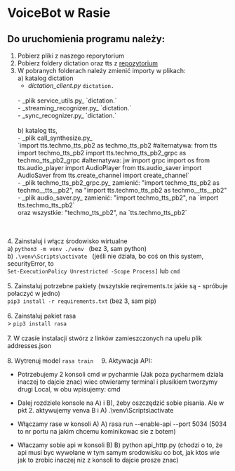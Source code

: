 # **VoiceBot w Rasie**

## Do uruchomienia programu należy:
1. Pobierz pliki z naszego reporytorium 
2. Pobierz foldery dictation oraz tts z [repozytorium](https://github.com/marcinwitkowski/tm-clients.)
3. W pobranych folderach należy zmienić importy w plikach:
     <br>a) katalog dictation
    <br>
   - _dictation_client.py_
            `dictation.`
    <br>
   - _plik service_utils.py_
        `dictation.`
    <br>
   - _streaming_recognizer.py_
        `dictation.`
    <br>
   - _sync_recognizer.py_
        `dictation.`
    <br>
    <br>b) katalog tts, 
    <br> 
   -  _plik call_synthesize.py_
    <br>`import tts.techmo_tts_pb2 as techmo_tts_pb2              #alternatywa: from tts import techmo_tts_pb2
         import tts.techmo_tts_pb2_grpc as techmo_tts_pb2_grpc    #alternatywa: jw
         import grpc
         import os
         from tts.audio_player import AudioPlayer
         from tts.audio_saver import AudioSaver
         from tts.create_channel import create_channel`
    <br>
    - _plik techmo_tts_pb2_grpc.py_
	zamienić: "import techmo_tts_pb2 as techmo__tts__pb2", na "import tts.techmo_tts_pb2 as techmo__tts__pb2"
   <br>
    - _plik audio_saver.py_
	zamienić: "import techmo_tts_pb2", na `import tts.techmo_tts_pb2`
	<br>oraz wszystkie: "techmo_tts_pb2", na `tts.techmo_tts_pb2`
<br><br> 
4. Zainstaluj i włącz środowisko wirtualne
 <br>a) `python3 -m venv ./venv `      (bez 3, sam python)
 <br>b) `.\venv\Scripts\activate `      (jeśli nie działa, bo coś on this system, securityError, to      
`Set-ExecutionPolicy Unrestricted -Scope Process]` lub `cmd`
<br><br> 
5. Zainstaluj potrzebne pakiety (wszytskie reqirements.tx jakie są - spróbuje połaczyć w jedno)
	<br>`pip3 install -r requirements.txt` (bez 3, sam pip)
<br><br> 
6. Zainstaluj pakiet rasa
	<br>> `pip3 install rasa`
<br><br> 
7. W czasie instalacji stwórz z linków zamieszczonych na upelu plik addresses.json
<br><br>
8. Wytrenuj model
	`rasa train  `
9. Aktywacja API:
- Potrzebujemy 2 konsoli cmd w pycharmie (Jak poza pycharmem dziala inaczej to dajcie znac) wiec otwieramy terminal
   i plusikiem tworzymy drugi Local, w obu wpisujemy:
    cmd
- Dalej rozdziele konsole na A) i B), żeby oszczędzić sobie pisania. Ale w pkt 2. aktywujemy venva
    B i A) .\venv\Scripts\activate

- Włączamy rase w konsoli A)
    A) rasa run --enable-api --port 5034       (5034 to nr portu na jakim chcemu kominikowac sie z botem)

- Właczamy sobie api w konsoli B)
   B) python api_http.py                      (chodzi o to, że api musi byc wywołane w tym samym srodowisku co bot,
                                               jak ktos wie jak to zrobic inaczej niz z konsoli to dajcie prosze znac)                           

